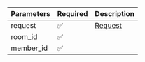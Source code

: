 | Parameters | Required           | Description           |
|------------|--------------------|-----------------------|
| request    | :white_check_mark: | [Request](Request.md) |
| room_id    | :white_check_mark: |                       |
| member_id  | :white_check_mark: |                       |

